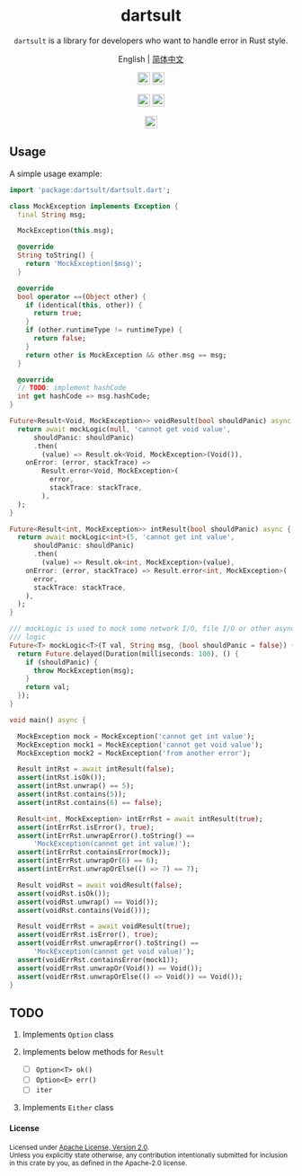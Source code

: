<div align="center">
<h1>dartsult</h1>
</div>
<div align="center">

`dartsult` is a library for developers who want to handle error in Rust style.

English | [简体中文](README-zh_CN.md)

[<img alt="github" src="https://img.shields.io/badge/GITHUB-dartsult-8da0cb?style=for-the-badge&logo=Github" height="22">][Github-url]
[<img alt="pub package" src="https://img.shields.io/pub/v/dartsult.svg?style=for-the-badge&logo=dart&color=5ab5f0" height="22">][package-url]

[<img alt="Build" src="https://img.shields.io/badge/Build-passing-brightgreen?style=for-the-badge&logo=Github-Actions" height="22">][CI-url]
[<img alt="codecov" src="https://img.shields.io/codecov/c/gh/al8n/dartsult?style=for-the-badge&logo=codecov" height="22">][codecov-url]

[<img alt="lisence" src="https://img.shields.io/badge/License-Apache%202.0-blue.svg?style=for-the-badge&logo=Apache" height="22">][license-url]



</div>

## Usage

A simple usage example:

```dart
import 'package:dartsult/dartsult.dart';

class MockException implements Exception {
  final String msg;

  MockException(this.msg);

  @override
  String toString() {
    return 'MockException($msg)';
  }

  @override
  bool operator ==(Object other) {
    if (identical(this, other)) {
      return true;
    }
    if (other.runtimeType != runtimeType) {
      return false;
    }
    return other is MockException && other.msg == msg;
  }

  @override
  // TODO: implement hashCode
  int get hashCode => msg.hashCode;
}

Future<Result<Void, MockException>> voidResult(bool shouldPanic) async {
  return await mockLogic(null, 'cannot get void value',
      shouldPanic: shouldPanic)
      .then(
        (value) => Result.ok<Void, MockException>(Void()),
    onError: (error, stackTrace) =>
        Result.error<Void, MockException>(
          error,
          stackTrace: stackTrace,
        ),
  );
}

Future<Result<int, MockException>> intResult(bool shouldPanic) async {
  return await mockLogic<int>(5, 'cannot get int value',
      shouldPanic: shouldPanic)
      .then(
        (value) => Result.ok<int, MockException>(value),
    onError: (error, stackTrace) => Result.error<int, MockException>(
      error,
      stackTrace: stackTrace,
    ),
  );
}

/// mockLogic is used to mock some network I/O, file I/O or other asynchronous
/// logic
Future<T> mockLogic<T>(T val, String msg, {bool shouldPanic = false}) {
  return Future.delayed(Duration(milliseconds: 100), () {
    if (shouldPanic) {
      throw MockException(msg);
    }
    return val;
  });
}

void main() async {

  MockException mock = MockException('cannot get int value');
  MockException mock1 = MockException('cannot get void value');
  MockException mock2 = MockException('from another error');

  Result intRst = await intResult(false);
  assert(intRst.isOk());
  assert(intRst.unwrap() == 5);
  assert(intRst.contains(5));
  assert(intRst.contains(6) == false);

  Result<int, MockException> intErrRst = await intResult(true);
  assert(intErrRst.isError(), true);
  assert(intErrRst.unwrapError().toString() ==
      'MockException(cannot get int value)');
  assert(intErrRst.containsError(mock));
  assert(intErrRst.unwrapOr(6) == 6);
  assert(intErrRst.unwrapOrElse(() => 7) == 7);

  Result voidRst = await voidResult(false);
  assert(voidRst.isOk());
  assert(voidRst.unwrap() == Void());
  assert(voidRst.contains(Void()));

  Result voidErrRst = await voidResult(true);
  assert(voidErrRst.isError(), true);
  assert(voidErrRst.unwrapError().toString() ==
      'MockException(cannot get void value)');
  assert(voidErrRst.containsError(mock1));
  assert(voidErrRst.unwrapOr(Void()) == Void());
  assert(voidErrRst.unwrapOrElse(() => Void()) == Void());
}
```

## TODO
1. Implements `Option` class

2. Implements below methods for `Result`
    - [ ] `Option<T> ok()` 
    - [ ] `Option<E> err()`
    - [ ] `iter`
   
3. Implements `Either` class

#### License

<sup>
Licensed under <a href="LICENSE">Apache License, Version
2.0</a>.
</sup>
<br>
<sub>
Unless you explicitly state otherwise, any contribution intentionally submitted
for inclusion in this crate by you, as defined in the Apache-2.0 license.
</sub>

[Github-url]: https://github.com/al8n/dartsult/
[CI-url]: https://github.com/al8n/dartsult
[codecov-url]: https://app.codecov.io/gh/al8n/dartsult/
[license-url]: LICENSE
[package-url]: https://pub.dartlang.org/packages/dartsult 